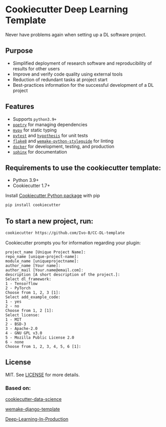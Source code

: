 # Cookiecutter Deep Learning Template

Never have problems again when setting up a DL software project.

## Purpose

- Simplified deployment of research software and reproducibility of results for other users
- Improve and verify code quality using external tools
- Reduction of redundant tasks at project start
- Best-practices information for the successful development of a DL project

## Features

- Supports `python3.9+`
- [`poetry`](https://github.com/python-poetry/poetry) for managing dependencies
- [`mypy`](https://mypy.readthedocs.io) for static typing
- [`pytest`](https://pytest.org/) and [`hypothesis`](https://github.com/HypothesisWorks/hypothesis) for unit tests
- [`flake8`](http://flake8.pycqa.org/en/latest/) and [`wemake-python-styleguide`](https://wemake-python-styleguide.readthedocs.io/en/latest/) for linting
- [`docker`](https://www.docker.com/) for development, testing, and production
- [`sphinx`](http://www.sphinx-doc.org/en/master/) for documentation

## Requirements to use the cookiecutter template:
 - Python 3.9+
 - Cookiecutter 1.7+

Install [Cookiecutter Python package](https://github.com/cookiecutter/cookiecutter) with pip
``` bash
pip install cookiecutter
```

## To start a new project, run:

```bash
cookiecutter https://github.com/Ivo-B/CC-DL-template
```

Cookiecutter prompts you for information regarding your plugin:
```
project_name [Unique Project Name]:
repo_name [unique-project-name]:
module_name [uniqueprojectname]:
author_name [Your name]:
author_mail [Your.name@email.com]:
description [A short description of the project.]:
Select dl_framework:
1 - Tensorflow
2 - PyTorch
Choose from 1, 2, 3 [1]:
Select add_example_code:
1 - yes
2 - no
Choose from 1, 2 [1]:
Select license:
1 - MIT
2 - BSD-3
3 - Apache-2.0
4 - GNU GPL v3.0
5 - Mozilla Public License 2.0
6 - none
Choose from 1, 2, 3, 4, 5, 6 [1]:
```

## License

MIT. See [LICENSE](https://github.com/Ivo-B/CC-DL-template/blob/master/LICENSE) for more details.

### Based on:
[cookiecutter-data-science](https://github.com/drivendata/cookiecutter-data-science)

[wemake-django-template](https://github.com/wemake-services/wemake-django-template)

[Deep-Learning-In-Production](https://github.com/The-AI-Summer/Deep-Learning-In-Production)
